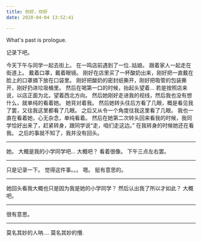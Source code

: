 ```yaml
---
title: 你好，你好
date: 2020-04-04 13:52:41

---
```

What's past is prologue.

<!--more-->记录下吧。
今天下午与同学一起去街上。
在一鸣店前遇到了一位..姑娘。
跟着家人一起走在街道上。
戴着口罩，戴着眼镜。
刚好在店里买了一杯酸奶出来，刚好把一直戴在脸上的口罩摘下放在口袋里。
刚好把酸奶的密封纸撕开，刚好把吸管的包装撕开，刚好扔进垃圾桶里。
然后在喝第一口的时候，抬起头望着...
若是按照店来说，以店正面为北，望着西北方向。
然后她刚好走进我的视线，然后我也没有想什么，就单纯的看着她。
她背对着我。
然后她转头往后方看了几眼，概是看见我了罢，又往我这里都看了几眼。
之后又从令一个角度往我这里看了几眼。
我也一直在看着她，心无杂念，单纯看着。
然后在她第二次转头回来看我的时候，我同学恰好出来了，赶紧转身，跟同学说“走，咱们走这边。”
在我转身的时候她还在看我。
之后的事就不知了，我并没有回头。


----------
她。
大概是我的小学同学吧...
大概吧？
看着很像。
下午三点左右罢。


----------
只是记录一下。
觉得这件事。。。
嗯。
挺有意思的。


----------
她回头看我大概也只是因为我是她的小学同学？
然后认出我了所以才如此？
大概吧。


----------
很有意思。


----------
莫名其妙的人呐....
莫名其妙的懵.